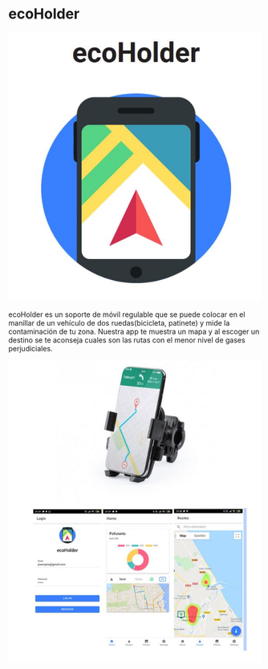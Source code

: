 # ecoHolder

![ecoHolder logo](https://github.com/DianaIT/ecoHolder/blob/master/src/assets/img/README/ecoHolder.JPG)

ecoHolder es un soporte de móvil regulable que se puede colocar en el manillar de un vehículo de dos ruedas(bicicleta, patinete) y mide la contaminación de tu zona. Nuestra app  te muestra un mapa y al escoger un destino se te aconseja cuales son las rutas con el menor nivel de gases perjudiciales. 

![ecoHolder screen caps](https://github.com/DianaIT/ecoHolder/blob/master/src/assets/img/README/ecoHolderApp.JPG)


